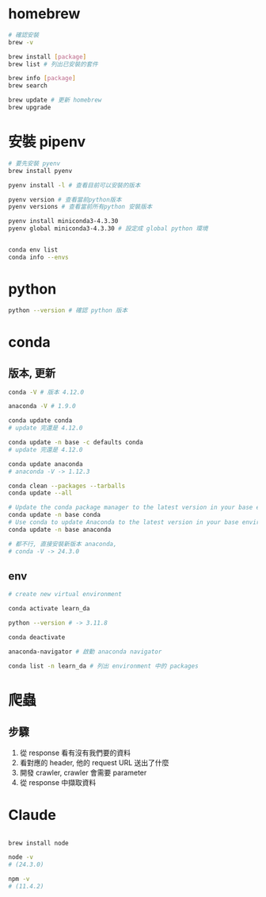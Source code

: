 # homebrew

```sh
# 確認安裝
brew -v

brew install [package]
brew list # 列出已安裝的套件

brew info [package]
brew search

brew update # 更新 homebrew
brew upgrade
```

# 安裝 pipenv

```sh
# 要先安裝 pyenv
brew install pyenv

pyenv install -l # 查看目前可以安裝的版本

pyenv version # 查看當前python版本
pyenv versions # 查看當前所有python 安裝版本

pyenv install miniconda3-4.3.30 
pyenv global miniconda3-4.3.30 # 設定成 global python 環境


conda env list
conda info --envs
```

# python 

```sh
python --version # 確認 python 版本

```

# conda

## 版本, 更新

```sh
conda -V # 版本 4.12.0

anaconda -V # 1.9.0

conda update conda 
# update 完還是 4.12.0

conda update -n base -c defaults conda
# update 完還是 4.12.0

conda update anaconda
# anaconda -V -> 1.12.3

conda clean --packages --tarballs
conda update --all

# Update the conda package manager to the latest version in your base environment
conda update -n base conda
# Use conda to update Anaconda to the latest version in your base environment
conda update -n base anaconda

# 都不行, 直接安裝新版本 anaconda, 
# conda -V -> 24.3.0

```
## env

```sh
# create new virtual environment

conda activate learn_da

python --version # -> 3.11.8

conda deactivate 

anaconda-navigator # 啟動 anaconda navigator

conda list -n learn_da # 列出 environment 中的 packages
```

# 爬蟲

## 步驟

1. 從 response 看有沒有我們要的資料
2. 看對應的 header, 他的 request URL 送出了什麼
3. 開發 crawler, crawler 會需要 parameter
4. 從 response 中擷取資料

# Claude

```sh

brew install node

node -v 
# (24.3.0)

npm -v 
# (11.4.2) 

```